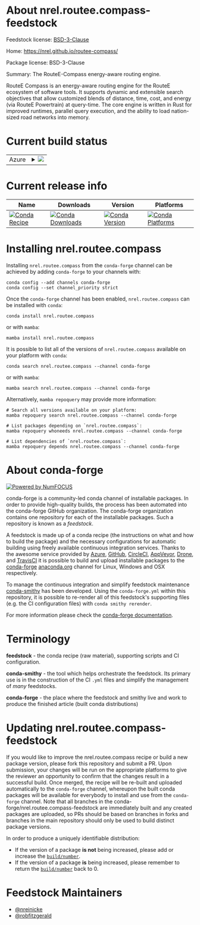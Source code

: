 About nrel.routee.compass-feedstock
===================================

Feedstock license: [BSD-3-Clause](https://github.com/conda-forge/nrel.routee.compass-feedstock/blob/main/LICENSE.txt)

Home: https://nrel.github.io/routee-compass/

Package license: BSD-3-Clause

Summary: The RouteE-Compass energy-aware routing engine.

RouteE Compass is an energy-aware routing engine for the RouteE ecosystem of software tools.
It supports dynamic and extensible search objectives that allow customized blends of distance,
time, cost, and energy (via RouteE Powertrain) at query-time. The core engine is written in
Rust for improved runtimes, parallel query execution, and the ability to load nation-sized
road networks into memory.


Current build status
====================


<table>
    
  <tr>
    <td>Azure</td>
    <td>
      <details>
        <summary>
          <a href="https://dev.azure.com/conda-forge/feedstock-builds/_build/latest?definitionId=20747&branchName=main">
            <img src="https://dev.azure.com/conda-forge/feedstock-builds/_apis/build/status/nrel.routee.compass-feedstock?branchName=main">
          </a>
        </summary>
        <table>
          <thead><tr><th>Variant</th><th>Status</th></tr></thead>
          <tbody><tr>
              <td>linux_64_python3.10.____cpython</td>
              <td>
                <a href="https://dev.azure.com/conda-forge/feedstock-builds/_build/latest?definitionId=20747&branchName=main">
                  <img src="https://dev.azure.com/conda-forge/feedstock-builds/_apis/build/status/nrel.routee.compass-feedstock?branchName=main&jobName=linux&configuration=linux%20linux_64_python3.10.____cpython" alt="variant">
                </a>
              </td>
            </tr><tr>
              <td>linux_64_python3.11.____cpython</td>
              <td>
                <a href="https://dev.azure.com/conda-forge/feedstock-builds/_build/latest?definitionId=20747&branchName=main">
                  <img src="https://dev.azure.com/conda-forge/feedstock-builds/_apis/build/status/nrel.routee.compass-feedstock?branchName=main&jobName=linux&configuration=linux%20linux_64_python3.11.____cpython" alt="variant">
                </a>
              </td>
            </tr><tr>
              <td>linux_64_python3.12.____cpython</td>
              <td>
                <a href="https://dev.azure.com/conda-forge/feedstock-builds/_build/latest?definitionId=20747&branchName=main">
                  <img src="https://dev.azure.com/conda-forge/feedstock-builds/_apis/build/status/nrel.routee.compass-feedstock?branchName=main&jobName=linux&configuration=linux%20linux_64_python3.12.____cpython" alt="variant">
                </a>
              </td>
            </tr><tr>
              <td>linux_64_python3.9.____cpython</td>
              <td>
                <a href="https://dev.azure.com/conda-forge/feedstock-builds/_build/latest?definitionId=20747&branchName=main">
                  <img src="https://dev.azure.com/conda-forge/feedstock-builds/_apis/build/status/nrel.routee.compass-feedstock?branchName=main&jobName=linux&configuration=linux%20linux_64_python3.9.____cpython" alt="variant">
                </a>
              </td>
            </tr><tr>
              <td>osx_64_python3.10.____cpython</td>
              <td>
                <a href="https://dev.azure.com/conda-forge/feedstock-builds/_build/latest?definitionId=20747&branchName=main">
                  <img src="https://dev.azure.com/conda-forge/feedstock-builds/_apis/build/status/nrel.routee.compass-feedstock?branchName=main&jobName=osx&configuration=osx%20osx_64_python3.10.____cpython" alt="variant">
                </a>
              </td>
            </tr><tr>
              <td>osx_64_python3.11.____cpython</td>
              <td>
                <a href="https://dev.azure.com/conda-forge/feedstock-builds/_build/latest?definitionId=20747&branchName=main">
                  <img src="https://dev.azure.com/conda-forge/feedstock-builds/_apis/build/status/nrel.routee.compass-feedstock?branchName=main&jobName=osx&configuration=osx%20osx_64_python3.11.____cpython" alt="variant">
                </a>
              </td>
            </tr><tr>
              <td>osx_64_python3.12.____cpython</td>
              <td>
                <a href="https://dev.azure.com/conda-forge/feedstock-builds/_build/latest?definitionId=20747&branchName=main">
                  <img src="https://dev.azure.com/conda-forge/feedstock-builds/_apis/build/status/nrel.routee.compass-feedstock?branchName=main&jobName=osx&configuration=osx%20osx_64_python3.12.____cpython" alt="variant">
                </a>
              </td>
            </tr><tr>
              <td>osx_64_python3.9.____cpython</td>
              <td>
                <a href="https://dev.azure.com/conda-forge/feedstock-builds/_build/latest?definitionId=20747&branchName=main">
                  <img src="https://dev.azure.com/conda-forge/feedstock-builds/_apis/build/status/nrel.routee.compass-feedstock?branchName=main&jobName=osx&configuration=osx%20osx_64_python3.9.____cpython" alt="variant">
                </a>
              </td>
            </tr><tr>
              <td>osx_arm64_python3.10.____cpython</td>
              <td>
                <a href="https://dev.azure.com/conda-forge/feedstock-builds/_build/latest?definitionId=20747&branchName=main">
                  <img src="https://dev.azure.com/conda-forge/feedstock-builds/_apis/build/status/nrel.routee.compass-feedstock?branchName=main&jobName=osx&configuration=osx%20osx_arm64_python3.10.____cpython" alt="variant">
                </a>
              </td>
            </tr><tr>
              <td>osx_arm64_python3.11.____cpython</td>
              <td>
                <a href="https://dev.azure.com/conda-forge/feedstock-builds/_build/latest?definitionId=20747&branchName=main">
                  <img src="https://dev.azure.com/conda-forge/feedstock-builds/_apis/build/status/nrel.routee.compass-feedstock?branchName=main&jobName=osx&configuration=osx%20osx_arm64_python3.11.____cpython" alt="variant">
                </a>
              </td>
            </tr><tr>
              <td>osx_arm64_python3.12.____cpython</td>
              <td>
                <a href="https://dev.azure.com/conda-forge/feedstock-builds/_build/latest?definitionId=20747&branchName=main">
                  <img src="https://dev.azure.com/conda-forge/feedstock-builds/_apis/build/status/nrel.routee.compass-feedstock?branchName=main&jobName=osx&configuration=osx%20osx_arm64_python3.12.____cpython" alt="variant">
                </a>
              </td>
            </tr><tr>
              <td>osx_arm64_python3.9.____cpython</td>
              <td>
                <a href="https://dev.azure.com/conda-forge/feedstock-builds/_build/latest?definitionId=20747&branchName=main">
                  <img src="https://dev.azure.com/conda-forge/feedstock-builds/_apis/build/status/nrel.routee.compass-feedstock?branchName=main&jobName=osx&configuration=osx%20osx_arm64_python3.9.____cpython" alt="variant">
                </a>
              </td>
            </tr><tr>
              <td>win_64_python3.10.____cpython</td>
              <td>
                <a href="https://dev.azure.com/conda-forge/feedstock-builds/_build/latest?definitionId=20747&branchName=main">
                  <img src="https://dev.azure.com/conda-forge/feedstock-builds/_apis/build/status/nrel.routee.compass-feedstock?branchName=main&jobName=win&configuration=win%20win_64_python3.10.____cpython" alt="variant">
                </a>
              </td>
            </tr><tr>
              <td>win_64_python3.11.____cpython</td>
              <td>
                <a href="https://dev.azure.com/conda-forge/feedstock-builds/_build/latest?definitionId=20747&branchName=main">
                  <img src="https://dev.azure.com/conda-forge/feedstock-builds/_apis/build/status/nrel.routee.compass-feedstock?branchName=main&jobName=win&configuration=win%20win_64_python3.11.____cpython" alt="variant">
                </a>
              </td>
            </tr><tr>
              <td>win_64_python3.12.____cpython</td>
              <td>
                <a href="https://dev.azure.com/conda-forge/feedstock-builds/_build/latest?definitionId=20747&branchName=main">
                  <img src="https://dev.azure.com/conda-forge/feedstock-builds/_apis/build/status/nrel.routee.compass-feedstock?branchName=main&jobName=win&configuration=win%20win_64_python3.12.____cpython" alt="variant">
                </a>
              </td>
            </tr><tr>
              <td>win_64_python3.9.____cpython</td>
              <td>
                <a href="https://dev.azure.com/conda-forge/feedstock-builds/_build/latest?definitionId=20747&branchName=main">
                  <img src="https://dev.azure.com/conda-forge/feedstock-builds/_apis/build/status/nrel.routee.compass-feedstock?branchName=main&jobName=win&configuration=win%20win_64_python3.9.____cpython" alt="variant">
                </a>
              </td>
            </tr>
          </tbody>
        </table>
      </details>
    </td>
  </tr>
</table>

Current release info
====================

| Name | Downloads | Version | Platforms |
| --- | --- | --- | --- |
| [![Conda Recipe](https://img.shields.io/badge/recipe-nrel.routee.compass-green.svg)](https://anaconda.org/conda-forge/nrel.routee.compass) | [![Conda Downloads](https://img.shields.io/conda/dn/conda-forge/nrel.routee.compass.svg)](https://anaconda.org/conda-forge/nrel.routee.compass) | [![Conda Version](https://img.shields.io/conda/vn/conda-forge/nrel.routee.compass.svg)](https://anaconda.org/conda-forge/nrel.routee.compass) | [![Conda Platforms](https://img.shields.io/conda/pn/conda-forge/nrel.routee.compass.svg)](https://anaconda.org/conda-forge/nrel.routee.compass) |

Installing nrel.routee.compass
==============================

Installing `nrel.routee.compass` from the `conda-forge` channel can be achieved by adding `conda-forge` to your channels with:

```
conda config --add channels conda-forge
conda config --set channel_priority strict
```

Once the `conda-forge` channel has been enabled, `nrel.routee.compass` can be installed with `conda`:

```
conda install nrel.routee.compass
```

or with `mamba`:

```
mamba install nrel.routee.compass
```

It is possible to list all of the versions of `nrel.routee.compass` available on your platform with `conda`:

```
conda search nrel.routee.compass --channel conda-forge
```

or with `mamba`:

```
mamba search nrel.routee.compass --channel conda-forge
```

Alternatively, `mamba repoquery` may provide more information:

```
# Search all versions available on your platform:
mamba repoquery search nrel.routee.compass --channel conda-forge

# List packages depending on `nrel.routee.compass`:
mamba repoquery whoneeds nrel.routee.compass --channel conda-forge

# List dependencies of `nrel.routee.compass`:
mamba repoquery depends nrel.routee.compass --channel conda-forge
```


About conda-forge
=================

[![Powered by
NumFOCUS](https://img.shields.io/badge/powered%20by-NumFOCUS-orange.svg?style=flat&colorA=E1523D&colorB=007D8A)](https://numfocus.org)

conda-forge is a community-led conda channel of installable packages.
In order to provide high-quality builds, the process has been automated into the
conda-forge GitHub organization. The conda-forge organization contains one repository
for each of the installable packages. Such a repository is known as a *feedstock*.

A feedstock is made up of a conda recipe (the instructions on what and how to build
the package) and the necessary configurations for automatic building using freely
available continuous integration services. Thanks to the awesome service provided by
[Azure](https://azure.microsoft.com/en-us/services/devops/), [GitHub](https://github.com/),
[CircleCI](https://circleci.com/), [AppVeyor](https://www.appveyor.com/),
[Drone](https://cloud.drone.io/welcome), and [TravisCI](https://travis-ci.com/)
it is possible to build and upload installable packages to the
[conda-forge](https://anaconda.org/conda-forge) [anaconda.org](https://anaconda.org/)
channel for Linux, Windows and OSX respectively.

To manage the continuous integration and simplify feedstock maintenance
[conda-smithy](https://github.com/conda-forge/conda-smithy) has been developed.
Using the ``conda-forge.yml`` within this repository, it is possible to re-render all of
this feedstock's supporting files (e.g. the CI configuration files) with ``conda smithy rerender``.

For more information please check the [conda-forge documentation](https://conda-forge.org/docs/).

Terminology
===========

**feedstock** - the conda recipe (raw material), supporting scripts and CI configuration.

**conda-smithy** - the tool which helps orchestrate the feedstock.
                   Its primary use is in the construction of the CI ``.yml`` files
                   and simplify the management of *many* feedstocks.

**conda-forge** - the place where the feedstock and smithy live and work to
                  produce the finished article (built conda distributions)


Updating nrel.routee.compass-feedstock
======================================

If you would like to improve the nrel.routee.compass recipe or build a new
package version, please fork this repository and submit a PR. Upon submission,
your changes will be run on the appropriate platforms to give the reviewer an
opportunity to confirm that the changes result in a successful build. Once
merged, the recipe will be re-built and uploaded automatically to the
`conda-forge` channel, whereupon the built conda packages will be available for
everybody to install and use from the `conda-forge` channel.
Note that all branches in the conda-forge/nrel.routee.compass-feedstock are
immediately built and any created packages are uploaded, so PRs should be based
on branches in forks and branches in the main repository should only be used to
build distinct package versions.

In order to produce a uniquely identifiable distribution:
 * If the version of a package **is not** being increased, please add or increase
   the [``build/number``](https://docs.conda.io/projects/conda-build/en/latest/resources/define-metadata.html#build-number-and-string).
 * If the version of a package **is** being increased, please remember to return
   the [``build/number``](https://docs.conda.io/projects/conda-build/en/latest/resources/define-metadata.html#build-number-and-string)
   back to 0.

Feedstock Maintainers
=====================

* [@nreinicke](https://github.com/nreinicke/)
* [@robfitzgerald](https://github.com/robfitzgerald/)

